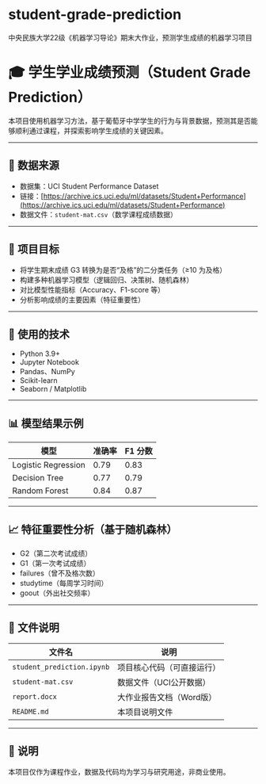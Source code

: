 # student-grade-prediction
中央民族大学22级《机器学习导论》期末大作业，预测学生成绩的机器学习项目

# 🎓 学生学业成绩预测（Student Grade Prediction）

本项目使用机器学习方法，基于葡萄牙中学学生的行为与背景数据，预测其是否能够顺利通过课程，并探索影响学生成绩的关键因素。

---

## 📁 数据来源

- 数据集：UCI Student Performance Dataset  
- 链接：[https://archive.ics.uci.edu/ml/datasets/Student+Performance](https://archive.ics.uci.edu/ml/datasets/Student+Performance)  
- 数据文件：`student-mat.csv`（数学课程成绩数据）

---

## 🎯 项目目标

- 将学生期末成绩 G3 转换为是否“及格”的二分类任务（≥10 为及格）
- 构建多种机器学习模型（逻辑回归、决策树、随机森林）
- 对比模型性能指标（Accuracy、F1-score 等）
- 分析影响成绩的主要因素（特征重要性）

---

## 🔧 使用的技术

- Python 3.9+
- Jupyter Notebook
- Pandas、NumPy
- Scikit-learn
- Seaborn / Matplotlib

---

## 📊 模型结果示例

| 模型 | 准确率 | F1 分数 |
|------|--------|---------|
| Logistic Regression | 0.79 | 0.83 |
| Decision Tree        | 0.77 | 0.79 |
| Random Forest        | 0.84 | 0.87 |

---

## 📈 特征重要性分析（基于随机森林）

- G2（第二次考试成绩）
- G1（第一次考试成绩）
- failures（曾不及格次数）
- studytime（每周学习时间）
- goout（外出社交频率）

---

## 📁 文件说明

| 文件名 | 说明 |
|--------|------|
| `student_prediction.ipynb` | 项目核心代码（可直接运行） |
| `student-mat.csv`          | 数据文件（UCI公开数据）     |
| `report.docx`              | 大作业报告文档（Word版）   |
| `README.md`                | 本项目说明文件               |

---

## 📌 说明

本项目仅作为课程作业，数据及代码均为学习与研究用途，非商业使用。

